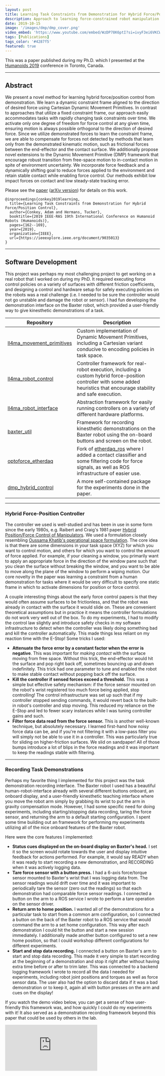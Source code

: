 ```yaml
---
layout: post
title: Learning Task Constraints from Demonstration for Hybrid Force/Position Control
description: Approach to learning force-constrained robot manipulation tasks from human demonstrations.
date: 2019-10-15
image: '/images/dmp/dmp_cover.png'
video_embed: 'https://www.youtube.com/embed/WzDP78K6ptI?si=ivyF3ei6VKCWg0ze'
tags: [Publications]
tags_color: '#4287f5'
featured: true
---
```


This was a paper published during my Ph.D. which I presented at the [Humanoids 2019](http://humanoids2019.loria.fr) conference in Toronto, Canada.

***

## Abstract

We present a novel method for learning hybrid force/position control from demonstration. We learn a dynamic constraint frame aligned to the direction of desired force using Cartesian Dynamic Movement Primitives. In contrast to approaches that utilize a fixed constraint frame, our approach easily accommodates tasks with rapidly changing task constraints over time. We activate only one degree of freedom for force control at any given time, ensuring motion is always possible orthogonal to the direction of desired force. Since we utilize demonstrated forces to learn the constraint frame, we are able to compensate for forces not detected by methods that learn only from the demonstrated kinematic motion, such as frictional forces between the end-effector and the contact surface. We additionally propose novel extensions to the Dynamic Movement Primitive (DMP) framework that encourage robust transition from free-space motion to in-contact motion in spite of environment uncertainty. We incorporate force feedback and a dynamically shifting goal to reduce forces applied to the environment and retain stable contact while enabling force control. Our methods exhibit low impact forces on contact and low steady-state tracking error.

Please see the [paper](https://ieeexplore.ieee.org/document/9035013) ([arXiv version](https://arxiv.org/abs/1811.03026)) for details on this work.

```
@inproceedings{conkey2019learning,
  title={Learning Task Constraints from Demonstration for Hybrid Force/Position Control},
  author={Conkey, Adam and Hermans, Tucker},
  booktitle={2019 IEEE-RAS 19th International Conference on Humanoid Robots (Humanoids)},
  pages={162--169},
  year={2019},
  organization={IEEE},
  url={https://ieeexplore.ieee.org/document/9035013}
}
```

***

## Software Development

This project was perhaps my most challenging project to get working on a real robot that I worked on during my PhD. It required executing force control policies on a variety of surfaces with different friction coefficients, and designing a control and hardware setup for safely executing policies on the robots was a real challenge (i.e. I needed to be sure the controller would not go unstable and damage the robot or sensor). I had fun developing the demonstration interface on the Baxter robot, which provided a user-friendly way to give kinesthetic demonstrations of a task. 

| Repository | Description |
|------------|-------------|
| [ll4ma_movement_primitives](https://bitbucket.org/robot-learning/ll4ma_movement_primitives/src/master/) | Custom implementation of Dynamic Movement Primitives, including a Cartesian variant conducive to encoding policies in task space. |
| [ll4ma_robot_control](https://bitbucket.org/robot-learning/ll4ma_robot_control/src/main/) | Controller framework for real-robot execution, including a custom hybrid force-position controller with some added heuristics that encourage stability and safe execution. |
| [ll4ma_robot_interface](https://bitbucket.org/robot-learning/ll4ma_robot_interface/src/main/) | Abstraction framework for easily running controllers on a variety of different hardware platforms. |
| [baxter_util](https://bitbucket.org/robot-learning/baxter_util/src/master/) | Framework for recording kinesthetic demonstrations on the Baxter robot using the on-board buttons and screen on the robot. |
| [optoforce_etherdaq](https://bitbucket.org/robot-learning/optoforce_etherdaq/src/main/) | Fork of [etherdaq_ros](https://github.com/OptoForce/etherdaq_ros) where I added a contact classifier and some filtering code for force signals, as well as ROS infrastructure of easier use. |
| [dmp_hybrid_control](https://bitbucket.org/robot-learning/dmp_hybrid_control/src/master/) | A more self-contained package for the experiments done in the paper. |

---

### Hybrid Force-Position Controller

The controller we used is well-studied and has been in use in some form since the early 1980s, e.g. Raibert and Craig's 1981 paper [Hybrid Position/Force Control of Manipulators](files/hybrid-position-force-raibert.pdf). We used a formulation closely resembling [Oussama Khatib's operational space formulation](https://ieeexplore.ieee.org/document/1087068). The core idea is that there are some dimensions in your task space (XYZ) for which you want to control motion, and others for which you want to control the amount of force applied. For example, if your cleaning a window, you primarily want to apply an appropriate force in the direction of the window pane such that you clean the surface without breaking the window, and you want to be able to move along the plane of the window to perform a wiping motion. Our core novelty in the paper was learning a constraint from a human demonstration for tasks where it would be very difficult to specify one static frame in which to activate dimensions for position or force control. 

A couple interesting things about the early force control papers is that they would often assume surfaces to be frictionless, and that the robot was already in contact with the surface it would slide on. These are convenient theoretical assumptions but in practice it means the controller formulations do not work very well out of the box. To do my experiments, I had to modify the control law slightly and introduce safety checks in my software infrastructure to detect when the controller was likely doing something bad and kill the controller automatically. This made things less reliant on my reaction time with the E-Stop! Some tricks I used:
  - **Attenuate the force error by a constant factor when the error is negative**. This was important for _making contact_ with the surface moving from free space. Without this trick, the end-effector would hit the surface and pop right back off, sometimes bouncing up and down indefinitely. This trick had one parameter to tune and enabled the robot to make stable contact without popping back off the surface.
  - **Kill the controller if sensed forces exceed a threshold.** This was a simple but effective safety mechanism: if the force sensor mounted on the robot's wrist registered too much force being applied, stop controlling! The control infrastructure was set up such that if my controller stopped sending commands, it would revert back to the built-in robot's controller and stop moving. This reduced my reliance on the E-Stop and led to fewer scary instances while I was tuning controller gains and such.
  - **Filter force data read from the force sensor.** This is another well-known technique, but absolutely necessary. I learned first-hand how noisy force data can be, and if you're not filtering it with a low-pass filter you will simply not be able to use it in a controller. This was particularly true for sliding on higher-friction surfaces. We slid on sandpaper! All of those bumps introduce a lot of blips in the force readings and it was important to keep the readings stable with filtering.

---

### Recording Task Demonstrations

Perhaps my favorite thing I implemented for this project was the task demonstration recording interface. The Baxter robot I used has a beautiful human-robot-interface already with several different buttons onboard, an onboard display, and a user-friendly kinesthetic teaching interface where you move the robot arm simply by grabbing its wrist to put the arm in gravity compensation mode. However, I had some specific need for doing experiments, including starting/stopping data recording, taring the force sensor, and returning the arm to a default starting configuration. I spent some time building out an framework for performing my experiments utilizing all of the nice onboard features of the Baxter robot. 

Here were the core features I implemented:
- **Status cues displayed on the on-board display on Baxter's head.** I set it so the screen would rotate towards the user and display intuitive feedback for actions performed. For example, it would say READY when it was ready to start recording a new demonstration, and RECORDING when it was actively logging data.
- **Tare force sensor with a button press.** I had a 6-axis force/torque sensor mounted to Baxter's wrist that I was logging data from. The sensor readings would drift over time and it was important to periodically tare the sensor (zero out the readings) so that each demonstration had comparable force sensor readings. I connected a button on the arm to a ROS service I wrote to perform a tare operation on the sensor driver.
- **Return arm to home position.** I wanted all of the demonstrations for a particular task to start from a common arm configuration, so I connected a button on the back of the Baxter robot to a ROS service that would command the arm to a set home configuration. This way after each demonstration I could hit the button and start a new session immediately. I additionally made another button configured to set a new home position, so that I could workshop different configurations for different experiments.
- **Start and stop data recording.** I connected a button on Baxter's arm to start and stop data recording. This made it very simple to start recording at the beginning of a demonstration and stop it right after without having extra time before or after to trim later. This was connected to a backend logging framework I wrote to record all the data I needed for experiments, including robot joint positions and torques as well as force sensor data. The user also had the option to discard data if it was a bad demonstration or to keep it, again all with button presses on the arm and cues on the display!

If you watch the demo video below, you can get a sense of how user-friendly this framework was, and how quickly I could do my experiments with it! It also served as a demonstration recording framework beyond this paper that could be used by others in the lab.

<p><iframe src="https://www.youtube.com/embed/weBPQOT4Ymg?si=7E1JXAubBZS4GKV3" loading="lazy" frameborder="0" allowfullscreen></iframe></p>


